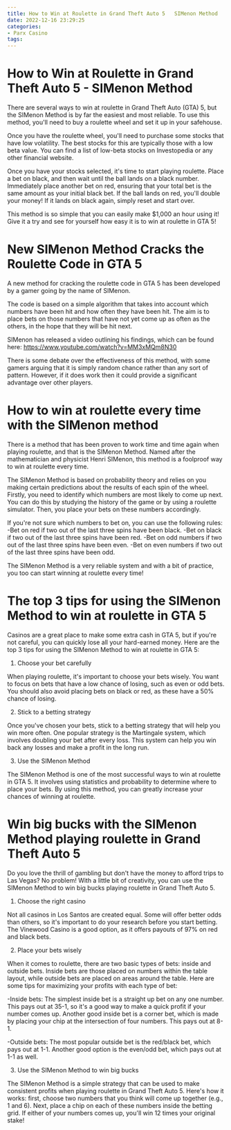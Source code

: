 ```yaml
---
title: How to Win at Roulette in Grand Theft Auto 5   SIMenon Method 
date: 2022-12-16 23:29:25
categories:
- Parx Casino
tags:
---
```



#  How to Win at Roulette in Grand Theft Auto 5 - SIMenon Method 

There are several ways to win at roulette in Grand Theft Auto (GTA) 5, but the SIMenon Method is by far the easiest and most reliable. To use this method, you'll need to buy a roulette wheel and set it up in your safehouse.

Once you have the roulette wheel, you'll need to purchase some stocks that have low volatility. The best stocks for this are typically those with a low beta value. You can find a list of low-beta stocks on Investopedia or any other financial website.

Once you have your stocks selected, it's time to start playing roulette. Place a bet on black, and then wait until the ball lands on a black number. Immediately place another bet on red, ensuring that your total bet is the same amount as your initial black bet. If the ball lands on red, you'll double your money! If it lands on black again, simply reset and start over.

This method is so simple that you can easily make $1,000 an hour using it! Give it a try and see for yourself how easy it is to win at roulette in GTA 5!

#  New SIMenon Method Cracks the Roulette Code in GTA 5 

A new method for cracking the roulette code in GTA 5 has been developed by a gamer going by the name of SIMenon. 

The code is based on a simple algorithm that takes into account which numbers have been hit and how often they have been hit. The aim is to place bets on those numbers that have not yet come up as often as the others, in the hope that they will be hit next. 

SIMenon has released a video outlining his findings, which can be found here: https://www.youtube.com/watch?v=MM3xMQm8N30 

There is some debate over the effectiveness of this method, with some gamers arguing that it is simply random chance rather than any sort of pattern. However, if it does work then it could provide a significant advantage over other players.

#  How to win at roulette every time with the SIMenon method 

There is a method that has been proven to work time and time again when playing roulette, and that is the SIMenon Method. Named after the mathematician and physicist Henri SIMenon, this method is a foolproof way to win at roulette every time.

The SIMenon Method is based on probability theory and relies on you making certain predictions about the results of each spin of the wheel. Firstly, you need to identify which numbers are most likely to come up next. You can do this by studying the history of the game or by using a roulette simulator. Then, you place your bets on these numbers accordingly.

If you're not sure which numbers to bet on, you can use the following rules: 
-Bet on red if two out of the last three spins have been black. 
-Bet on black if two out of the last three spins have been red. 
-Bet on odd numbers if two out of the last three spins have been even. 
-Bet on even numbers if two out of the last three spins have been odd. 

The SIMenon Method is a very reliable system and with a bit of practice, you too can start winning at roulette every time!

#  The top 3 tips for using the SIMenon Method to win at roulette in GTA 5 

Casinos are a great place to make some extra cash in GTA 5, but if you're not careful, you can quickly lose all your hard-earned money. Here are the top 3 tips for using the SIMenon Method to win at roulette in GTA 5:

1. Choose your bet carefully

When playing roulette, it's important to choose your bets wisely. You want to focus on bets that have a low chance of losing, such as even or odd bets. You should also avoid placing bets on black or red, as these have a 50% chance of losing.

2. Stick to a betting strategy

Once you've chosen your bets, stick to a betting strategy that will help you win more often. One popular strategy is the Martingale system, which involves doubling your bet after every loss. This system can help you win back any losses and make a profit in the long run.

3. Use the SIMenon Method

The SIMenon Method is one of the most successful ways to win at roulette in GTA 5. It involves using statistics and probability to determine where to place your bets. By using this method, you can greatly increase your chances of winning at roulette.

#  Win big bucks with the SIMenon Method playing roulette in Grand Theft Auto 5

Do you love the thrill of gambling but don't have the money to afford trips to Las Vegas? No problem! With a little bit of creativity, you can use the SIMenon Method to win big bucks playing roulette in Grand Theft Auto 5.

1. Choose the right casino

Not all casinos in Los Santos are created equal. Some will offer better odds than others, so it's important to do your research before you start betting. The Vinewood Casino is a good option, as it offers payouts of 97% on red and black bets.

2. Place your bets wisely

When it comes to roulette, there are two basic types of bets: inside and outside bets. Inside bets are those placed on numbers within the table layout, while outside bets are placed on areas around the table. Here are some tips for maximizing your profits with each type of bet:

-Inside bets: The simplest inside bet is a straight up bet on any one number. This pays out at 35-1, so it's a good way to make a quick profit if your number comes up. Another good inside bet is a corner bet, which is made by placing your chip at the intersection of four numbers. This pays out at 8-1.

-Outside bets: The most popular outside bet is the red/black bet, which pays out at 1-1. Another good option is the even/odd bet, which pays out at 1-1 as well.

3. Use the SIMenon Method to win big bucks

The SIMenon Method is a simple strategy that can be used to make consistent profits when playing roulette in Grand Theft Auto 5. Here's how it works: first, choose two numbers that you think will come up together (e.g., 1 and 6). Next, place a chip on each of these numbers inside the betting grid. If either of your numbers comes up, you'll win 12 times your original stake!